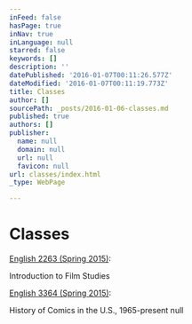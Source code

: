 ```yaml
---
inFeed: false
hasPage: true
inNav: true
inLanguage: null
starred: false
keywords: []
description: ''
datePublished: '2016-01-07T00:11:26.577Z'
dateModified: '2016-01-07T00:11:19.773Z'
title: Classes
author: []
sourcePath: _posts/2016-01-06-classes.md
published: true
authors: []
publisher:
  name: null
  domain: null
  url: null
  favicon: null
url: classes/index.html
_type: WebPage

---
```

# Classes

[English 2263 (Spring 2015)][0]:

Introduction to Film Studies

[English 3364 (Spring 2015)][1]:

History of Comics in the U.S., 1965-present
null

[0]: https://docs.google.com/document/d/1SXLO8tyu8_pOrHXzvP3rFatkfMQo48kHfiCugjj9S6g/pub
[1]: https://docs.google.com/document/d/1-3BYC9YmJBXknilWIiddpt40f8nCZ3uMpYkD8fhFcXk/pub